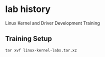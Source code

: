 # lab history

Linux Kernel and Driver Development Training

## Training Setup

```shell
tar xvf linux-kernel-labs.tar.xz
```
